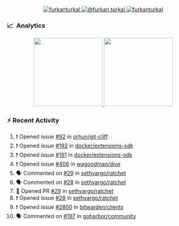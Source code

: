 <p align="center">
  <a href="https://linkedin.com/in/furkanturkal" target="blank">
    <img src="https://img.shields.io/badge/linkedin-%230077B5.svg?&style=for-the-badge&logo=linkedin&logoColor=white" alt="furkanturkal" />
  </a>
  <a href="https://medium.com/@furkan.turkal" target="blank">
    <img src="https://img.shields.io/badge/medium-%2312100E.svg?&style=for-the-badge&logo=medium&logoColor=white" alt="@furkan.turkal" />
  </a>
  <a href="https://twitter.com/furkanturkaI" target="blank">
    <img src="https://img.shields.io/badge/Twitter-1DA1F2?style=for-the-badge&logo=twitter&logoColor=white" alt="furkanturkaI" />
  </a>
</p>

### 📈 &nbsp;Analytics

<p align="center">
  <a href="https://coderstats.net/github/#Dentrax">
    <img height="180em" src="https://github-readme-stats-eight-theta.vercel.app/api?username=Dentrax&show_icons=true&theme=algolia&include_all_commits=true&count_private=true&line_height=26"/>
    <img height="180em" src="https://github-readme-stats-eight-theta.vercel.app/api/top-langs/?username=Dentrax&layout=compact&langs_count=8&theme=algolia&line_height=26"/>
  </a>
</p>

### :zap: Recent Activity

<!--START_SECTION:activity-->
1. ❗️ Opened issue [#92](https://github.com/orhun/git-cliff/issues/92) in [orhun/git-cliff](https://github.com/orhun/git-cliff)
2. ❗️ Opened issue [#192](https://github.com/docker/extensions-sdk/issues/192) in [docker/extensions-sdk](https://github.com/docker/extensions-sdk)
3. ❗️ Opened issue [#191](https://github.com/docker/extensions-sdk/issues/191) in [docker/extensions-sdk](https://github.com/docker/extensions-sdk)
4. ❗️ Opened issue [#406](https://github.com/wagoodman/dive/issues/406) in [wagoodman/dive](https://github.com/wagoodman/dive)
5. 🗣 Commented on [#29](https://github.com/sethvargo/ratchet/issues/29) in [sethvargo/ratchet](https://github.com/sethvargo/ratchet)
6. 🗣 Commented on [#28](https://github.com/sethvargo/ratchet/issues/28) in [sethvargo/ratchet](https://github.com/sethvargo/ratchet)
7. 💪 Opened PR [#29](https://github.com/sethvargo/ratchet/pull/29) in [sethvargo/ratchet](https://github.com/sethvargo/ratchet)
8. ❗️ Opened issue [#28](https://github.com/sethvargo/ratchet/issues/28) in [sethvargo/ratchet](https://github.com/sethvargo/ratchet)
9. ❗️ Opened issue [#2800](https://github.com/bitwarden/clients/issues/2800) in [bitwarden/clients](https://github.com/bitwarden/clients)
10. 🗣 Commented on [#197](https://github.com/goharbor/community/issues/197) in [goharbor/community](https://github.com/goharbor/community)
<!--END_SECTION:activity-->
